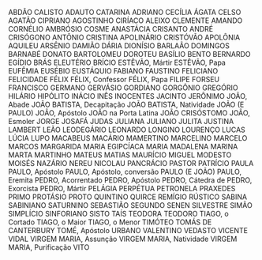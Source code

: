 ABDÃO
CALISTO
ADAUTO
CATARINA
ADRIANO
CECÍLIA
ÁGATA
CELSO
AGATÃO
CIPRIANO
AGOSTINHO
CIRÍACO
ALEIXO
CLEMENTE
AMANDO
CORNÉLIO
AMBRÓSIO
COSME
ANASTÁCIA
CRISANTO
ANDRÉ
CRISÓGONO
ANTÔNIO
CRISTINA
APOLINÁRIO
CRISTÓVÃO
APOLÔNIA
AQUILEU
ARSÊNIO
DAMIÃO
DÁRIA
DIONÍSIO
BARLAÃO
DOMINGOS
BARNABÉ
DONATO
BARTOLOMEU
DOROTEU
BASÍLIO
BENTO
BERNARDO
EGÍDIO
BRÁS
ELEUTÉRIO
BRÍCIO
ESTÊVÃO, Mártir
ESTÊVÃO, Papa
EUFÊMIA
EUSÉBIO
EUSTÁQUIO
FABIANO
FAUSTINO
FELICIANO
FELICIDADE
FÉLIX
FÉLIX, Confessor
FÉLIX, Papa
FILIPE
FORSEU
FRANCISCO
GERMANO
GERVÁSIO
GORDIANO
GORGÔNIO
GREGÓRIO
HILÁRIO
HIPÓLITO
INÁCIO
INÊS
INOCENTES
JACINTO
JERÔNIMO
JOÃO, Abade
JOÃO BATISTA, Decapitação
JOÃO BATISTA, Natividade
JOÃO (E PAULO)
JOÃO, Apóstolo
JOÃO na Porta Latina
JOÃO CRISÓSTOMO
JOÃO, Esmoler
JORGE
JOSAFÁ
JUDAS
JULIANA
JULIANO
JULITA
JUSTINA
LAMBERT
LEÃO
LEODEGÁRIO
LEONARDO
LONGINO
LOURENÇO
LUCAS
LÚCIA
LUPO
MACABEUS
MACÁRIO
MAMERTINO
MARCELINO
MARCELO
MARCOS
MARGARIDA
MARIA EGIPCÍACA
MARIA MADALENA
MARINA
MARTA
MARTINHO
MATEUS
MATIAS
MAURÍCIO
MIGUEL
MODESTO
MOISÉS
NAZÁRIO
NEREU
NICOLAU
PANCRÁCIO
PASTOR
PATRÍCIO
PAULA
PAULO, Apóstolo
PAULO, Apóstolo, conversão
PAULO (E JOÃO)
PAULO, Eremita
PEDRO, Acorrentado
PEDRO, Apóstolo
PEDRO, Cátedra de
PEDRO, Exorcista
PEDRO, Mártir
PELÁGIA
PERPÉTUA
PETRONELA
PRAXEDES
PRIMO
PROTÁSIO
PROTO
QUINTINO
QUIRCE
REMÍGIO
RÚSTICO
SABINA
SABINIANO
SATURNINO
SEBASTIÃO
SEGUNDO
SENEN
SILVESTRE
SIMÃO
SIMPLÍCIO
SINFORIANO
SISTO
TAÍS
TEODORA
TEODORO
TIAGO, o Cortado
TIAGO, o Maior
TIAGO, o Menor
TIMÓTEO
TOMÁS DE CANTERBURY
TOMÉ, Apóstolo
URBANO
VALENTINO
VEDASTO
VICENTE
VIDAL
VIRGEM MARIA, Assunção
VIRGEM MARIA, Natividade
VIRGEM MARIA, Purificação
VITO
